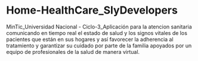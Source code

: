 # Home-HealthCare_SlyDevelopers
MinTic_Universidad Nacional - Ciclo-3_Aplicación para la atencion sanitaria comunicando en tiempo real el estado de salud y los signos vitales de los pacientes que están en sus hogares y así favorecer la adherencia al tratamiento y garantizar su cuidado por parte de la familia apoyados por un equipo de profesionales de la salud de manera virtual.
